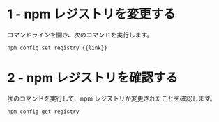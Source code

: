 # 1 - npm レジストリを変更する
コマンドラインを開き、次のコマンドを実行します。

```bash
npm config set registry {{link}}
```

# 2 - npm レジストリを確認する
次のコマンドを実行して、npm レジストリが変更されたことを確認します。

```bash
npm config get registry
```